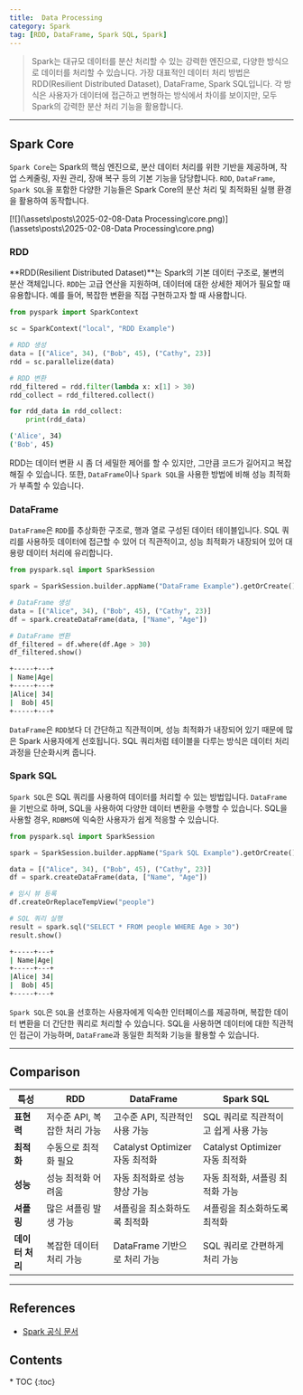 ```yaml
---
title:  Data Processing
category: Spark
tag: [RDD, DataFrame, Spark SQL, Spark]
---
```


> Spark는 대규모 데이터를 분산 처리할 수 있는 강력한 엔진으로, 다양한 방식으로 데이터를 처리할 수 있습니다. 가장 대표적인 데이터 처리 방법은 RDD(Resilient Distributed Dataset), DataFrame, Spark SQL입니다. 각 방식은 사용자가 데이터에 접근하고 변형하는 방식에서 차이를 보이지만, 모두 Spark의 강력한 분산 처리 기능을 활용합니다.

---

## Spark Core
`Spark Core`는 Spark의 핵심 엔진으로, 분산 데이터 처리를 위한 기반을 제공하며, 작업 스케줄링, 자원 관리, 장애 복구 등의 기본 기능을 담당합니다. `RDD`, `DataFrame`, `Spark SQL`을 포함한 다양한 기능들은 Spark Core의 분산 처리 및 최적화된 실행 환경을 활용하여 동작합니다.

[![](\assets\posts\2025-02-08-Data Processing\core.png)](\assets\posts\2025-02-08-Data Processing\core.png)

### RDD 
**RDD(Resilient Distributed Dataset)**는 Spark의 기본 데이터 구조로, 불변의 분산 객체입니다. `RDD`는 고급 연산을 지원하며, 데이터에 대한 상세한 제어가 필요할 때 유용합니다. 예를 들어, 복잡한 변환을 직접 구현하고자 할 때 사용합니다.

```python
from pyspark import SparkContext

sc = SparkContext("local", "RDD Example")

# RDD 생성
data = [("Alice", 34), ("Bob", 45), ("Cathy", 23)]
rdd = sc.parallelize(data)

# RDD 변환
rdd_filtered = rdd.filter(lambda x: x[1] > 30)
rdd_collect = rdd_filtered.collect()

for rdd_data in rdd_collect:
    print(rdd_data)
```

```bash
('Alice', 34)
('Bob', 45)
```

RDD는 데이터 변환 시 좀 더 세밀한 제어를 할 수 있지만, 그만큼 코드가 길어지고 복잡해질 수 있습니다. 
또한, `DataFrame`이나 `Spark SQL`을 사용한 방법에 비해 성능 최적화가 부족할 수 있습니다.

### DataFrame
`DataFrame`은 `RDD`를 추상화한 구조로, 행과 열로 구성된 데이터 테이블입니다. SQL 쿼리를 사용하듯 데이터에 접근할 수 있어 더 직관적이고, 
성능 최적화가 내장되어 있어 대용량 데이터 처리에 유리합니다. 

```python
from pyspark.sql import SparkSession

spark = SparkSession.builder.appName("DataFrame Example").getOrCreate()

# DataFrame 생성
data = [("Alice", 34), ("Bob", 45), ("Cathy", 23)]
df = spark.createDataFrame(data, ["Name", "Age"])

# DataFrame 변환
df_filtered = df.where(df.Age > 30)
df_filtered.show()
```

```bash
+-----+---+
| Name|Age|
+-----+---+
|Alice| 34|
|  Bob| 45|
+-----+---+
```

`DataFrame`은 `RDD`보다 더 간단하고 직관적이며, 성능 최적화가 내장되어 있기 때문에 많은 Spark 사용자에게 선호됩니다. 
SQL 쿼리처럼 테이블을 다루는 방식은 데이터 처리 과정을 단순화시켜 줍니다.

### Spark SQL
`Spark SQL`은 SQL 쿼리를 사용하여 데이터를 처리할 수 있는 방법입니다. `DataFrame`을 기반으로 하며, SQL을 사용하여 다양한 데이터 변환을 수행할 수 있습니다. 
SQL을 사용할 경우, `RDBMS`에 익숙한 사용자가 쉽게 적응할 수 있습니다.

```python
from pyspark.sql import SparkSession

spark = SparkSession.builder.appName("Spark SQL Example").getOrCreate()

data = [("Alice", 34), ("Bob", 45), ("Cathy", 23)]
df = spark.createDataFrame(data, ["Name", "Age"])

# 임시 뷰 등록
df.createOrReplaceTempView("people")

# SQL 쿼리 실행
result = spark.sql("SELECT * FROM people WHERE Age > 30")
result.show()
```

```bash
+-----+---+
| Name|Age|
+-----+---+
|Alice| 34|
|  Bob| 45|
+-----+---+
```

`Spark SQL`은 `SQL`을 선호하는 사용자에게 익숙한 인터페이스를 제공하며, 복잡한 데이터 변환을 더 간단한 쿼리로 처리할 수 있습니다. 
SQL을 사용하면 데이터에 대한 직관적인 접근이 가능하며, `DataFrame`과 동일한 최적화 기능을 활용할 수 있습니다.

---

## Comparison 

| 특성               | RDD                          | DataFrame                   | Spark SQL                  |
|-------------------|------------------------------|-----------------------------|----------------------------|
| **표현력**         | 저수준 API, 복잡한 처리 가능   | 고수준 API, 직관적인 사용 가능| SQL 쿼리로 직관적이고 쉽게 사용 가능|
| **최적화**         | 수동으로 최적화 필요          | Catalyst Optimizer 자동 최적화| Catalyst Optimizer 자동 최적화|
| **성능**           | 성능 최적화 어려움            | 자동 최적화로 성능 향상 가능 | 자동 최적화, 셔플링 최적화 가능  |
| **셔플링**         | 많은 셔플링 발생 가능         | 셔플링을 최소화하도록 최적화 | 셔플링을 최소화하도록 최적화 |
| **데이터 처리**     | 복잡한 데이터 처리 가능       | DataFrame 기반으로 처리 가능 | SQL 쿼리로 간편하게 처리 가능  |

---

## References
- [Spark 공식 문서](https://spark.apache.org/docs/latest/)

<nav class="post-toc" markdown="1">
  <h2>Contents</h2>
* TOC
{:toc}
</nav>
